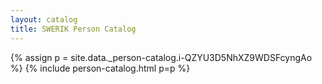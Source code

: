```yaml
---
layout: catalog
title: SWERIK Person Catalog
---
```

{% assign p = site.data._person-catalog.i-QZYU3D5NhXZ9WDSFcyngAo %}
{% include person-catalog.html p=p %}

